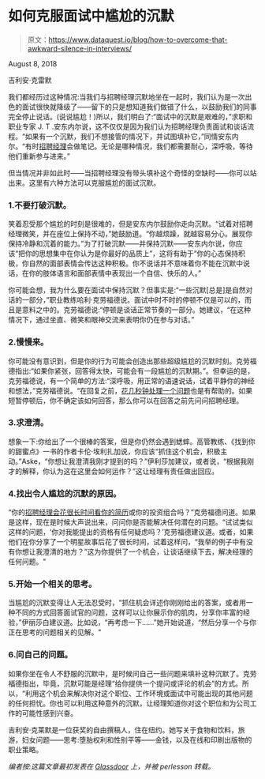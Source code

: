 # 如何克服面试中尴尬的沉默

> 原文：<https://www.dataquest.io/blog/how-to-overcome-that-awkward-silence-in-interviews/>

August 8, 2018

吉利安·克雷默

我们都经历过这种情况:当我们与招聘经理沉默地坐在一起时，我们认为是一次出色的面试很快就降级了——留下的只是想知道我们做错了什么，以鼓励我们的同事完全停止说话。(说说尴尬！)所以，我们明白了:“面试中的沉默是艰难的，”求职和职业专家 J. T .安东内尔说，这不仅仅是因为我们认为招聘经理负责面试和谈话流程。“如果有一个沉默，我们不想接管的情况下，并试图填补它，”同情安东内尔。“有时[招聘经理](https://www.glassdoor.com/blog/never-say-in-an-interview-ibm/)会做笔记。无论是哪种情况，我们都需要耐心，深呼吸，等待他们重新参与进来。”

但当情况并非如此时——当招聘经理没有带头填补这个奇怪的空缺时——你可以站出来。这里有六种方法可以克服尴尬的面试沉默。

### 1.不要打破沉默。

笑着忍受那个尴尬的时刻是很难的，但是安东内尔鼓励你走向沉默。“试着对招聘经理微笑，并在座位上保持不动，”她鼓励道。“你越烦躁，就越容易分心。展现你保持冷静和沉着的能力。”为了打破沉默——并保持沉默——安东内尔说，你应该“把你的思想集中在你认为是你最好的品质上”，这将有助于“你的心态保持积极，你自然的面部表情会传达这种积极。你不说话并不意味着你不能在沉默中说话，在你的肢体语言和面部表情中表现出一个自信、快乐的人。”

你可能会想，我为什么要在面试中保持沉默？但事实是:“一些沉默[总是]是自然对话的一部分，”职业教练哈利·克劳福德说。面试中时不时的停顿不仅是可以的，而且是意料之中的。克劳福德说:“停顿是谈话正常节奏的一部分。她建议，“在这种情况下，通过坐直、微笑和眼神交流来表明你仍在参与对话。”

### 2.慢慢来。

你可能没有意识到，但是你的行为可能会创造出那些超级尴尬的沉默时刻。克劳福德指出:“如果你紧张，回答得太快，可能会有一段尴尬的沉默期。”。但幸运的是，克劳福德说，有一个简单的方法:“深呼吸，用正常的语速说话，试着平静你的神经和想法，”克劳福德说。“在回复之前，[花几秒钟处理一个问题](https://www.glassdoor.com/blog/guide/the-ultimate-job-interview-preparation-guide/)也是有帮助的。如果短暂停顿后，你不确定该如何回答，那么你可以在回答之前先问问招聘经理。

### 3.求澄清。

想象一下:你给出了一个很棒的答案，但是你仍然会遇到蟋蟀。高管教练、《找到你的甜蜜点》一书的作者卡伦·埃利扎加说，你应该“抓住这个机会，积极主动。”Aske，“你想让我澄清我刚才提到的吗？”伊利莎加建议，或者说，“根据我刚才的解释，你认为这在这里会如何运作？”这让经理有责任做出回应。

### 4.找出令人尴尬的沉默的原因。

“你的[招聘经理会花很长时间看你的简历](https://www.glassdoor.com/blog/scanning-resumes/)或你的投资组合吗？”克劳福德问道。如果是这样，现在是时候大声说出来，问问你是否能解决任何潜在的问题。“试试类似这样的问题，‘你对我能提出的资格有任何疑虑吗？’克劳福德建议道。或者，如果他们在你分享了一个明星故事后花了很长时间，试着这样问，“我举的例子中有没有你想让我澄清的地方？”这为你提供了一个机会，让谈话继续下去，解决经理的任何问题。"

### 5.开始一个相关的思考。

当尴尬的沉默变得让人无法忍受时，“抓住机会详述你刚刚给出的答案，或者用一种不同的方式回答面试官的问题，这样可以让你展示你的肌肉，分享你丰富的经验，”伊丽莎白建议道。比如说，“再考虑一下……”她开始说道，“然后分享一个与你正在思考的问题相关的见解。"

### 6.问自己的问题。

如果你坐在令人不舒服的沉默中，是时候问自己一些问题来填补这种沉默了。克劳福德指出，毕竟，沉默可能是经理“给你提供一个提问或评论的机会”的方式。所以，“利用这个机会来解决你对这个职位、工作环境或面试中可能出现的其他问题的任何担忧。你也可以利用这种意外的沉默，让经理知道你对这个职位和为公司工作的可能性感到兴奋。

吉利安·克莱默是一位获奖的自由撰稿人，住在纽约。她写关于食物和饮料，旅游，妇女问题——思考:堕胎权利和性别平等——金钱，以及在线和印刷出版物的职业策略。

*编者按:这篇文章最初发表在 [Glassdoor](https://www.glassdoor.com/blog/awkward-silence-in-interviews/) 上，并被 perlesson 转载。*